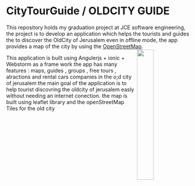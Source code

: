 # CityTourGuide / OLDCITY GUIDE
This repository holds  my graduation project at JCE software engineering, the project is to develop an application which helps the tourists and guides the to discover the OldCity of Jerusalem even in offline mode, the app provides a map of the city by using the [OpenStreetMap](https://www.openstreetmap.org/#map=19/31.77659/35.22732).
<img align = "right" src = "https://drive.google.com/file/d/1e07zgx-v0HYbTAAh_9Jfd7MLKmVY0l-I/view?usp=sharing" width = 30%>



This application is built using Angulerjs + ionic + Webstorm as a frame work 
the app has many features : maps, guides , groups , free tours , atractions and rental cars companies in the o;d city of jerusalem
the main goal of the application is to help tourist discovring the oldcity of jerusalem easly without needing an internet conection.
the map is built using leaflet library and the openStreetMap Tiles for the old city 

